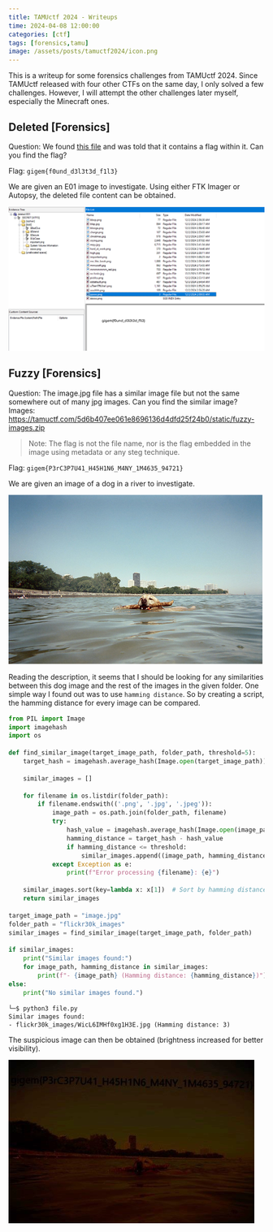 ```yaml
---
title: TAMUctf 2024 - Writeups
time: 2024-04-08 12:00:00
categories: [ctf]
tags: [forensics,tamu]
image: /assets/posts/tamuctf2024/icon.png
---
```


This is a writeup for some forensics challenges from TAMUctf 2024. Since TAMUctf released with four other CTFs on the same day, I only solved a few challenges. However, I will attempt the other challenges later myself, especially the Minecraft ones.

## Deleted [Forensics]
Question: We found [this file](https://tamuctf.com/5d6b407ee061e8696136d4dfd25f24b0/static/deleted.zip) and was told that it contains a flag within it. Can you find the flag?

Flag: `gigem{f0und_d3l3t3d_f1l3}`

We are given an E01 image to investigate. Using either FTK Imager or Autopsy, the deleted file content can be obtained.

![del1](/assets/posts/tamuctf2024/del1.png)

## Fuzzy [Forensics]
Question: The image.jpg file has a similar image file but not the same somewhere out of many jpg images. Can you find the similar image? Images: https://tamuctf.com/5d6b407ee061e8696136d4dfd25f24b0/static/fuzzy-images.zip 

> Note: The flag is not the file name, nor is the flag embedded in the image using metadata or any steg technique.

Flag: `gigem{P3rC3P7U41_H45H1N6_M4NY_1M4635_94721}`

We are given an image of a dog in a river to investigate. 

![dog](/assets/posts/tamuctf2024/image.jpg)

Reading the description, it seems that I should be looking for any similarities between this dog image and the rest of the images in the given folder. One simple way I found out was to use `hamming distance`. So by creating a script, the hamming distance for every image can be compared.

```python
from PIL import Image
import imagehash
import os

def find_similar_image(target_image_path, folder_path, threshold=5):
    target_hash = imagehash.average_hash(Image.open(target_image_path))

    similar_images = []

    for filename in os.listdir(folder_path):
        if filename.endswith(('.png', '.jpg', '.jpeg')):
            image_path = os.path.join(folder_path, filename)
            try:
                hash_value = imagehash.average_hash(Image.open(image_path))
                hamming_distance = target_hash - hash_value
                if hamming_distance <= threshold:
                    similar_images.append((image_path, hamming_distance))
            except Exception as e:
                print(f"Error processing {filename}: {e}")

    similar_images.sort(key=lambda x: x[1])  # Sort by hamming distance
    return similar_images

target_image_path = "image.jpg"
folder_path = "flickr30k_images"
similar_images = find_similar_image(target_image_path, folder_path)

if similar_images:
    print("Similar images found:")
    for image_path, hamming_distance in similar_images:
        print(f"- {image_path} (Hamming distance: {hamming_distance})")
else:
    print("No similar images found.")
```

```
└─$ python3 file.py   
Similar images found:
- flickr30k_images/WicL6IMHf0xg1H3E.jpg (Hamming distance: 3)
```

The suspicious image can then be obtained (brightness increased for better visibility).

![sus](/assets/posts/tamuctf2024/WicL6IMHf0xg1H3E.jpg)
